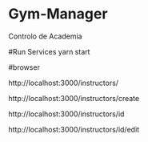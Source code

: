 # Gym-Manager
Controlo de Academia

#Run Services
yarn start

#browser




http://localhost:3000/instructors/



http://localhost:3000/instructors/create



http://localhost:3000/instructors/id




http://localhost:3000/instructors/id/edit
